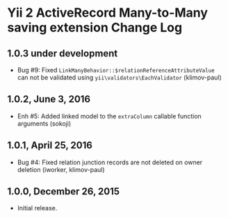 Yii 2 ActiveRecord Many-to-Many saving extension Change Log
===========================================================

1.0.3 under development
-----------------------

- Bug #9: Fixed `LinkManyBehavior::$relationReferenceAttributeValue` can not be validated using `yii\validators\EachValidator` (klimov-paul)


1.0.2, June 3, 2016
-------------------

- Enh #5: Added linked model to the `extraColumn` callable function arguments (sokoji)


1.0.1, April 25, 2016
---------------------

- Bug #4: Fixed relation junction records are not deleted on owner deletion (iworker, klimov-paul)


1.0.0, December 26, 2015
------------------------

- Initial release.
